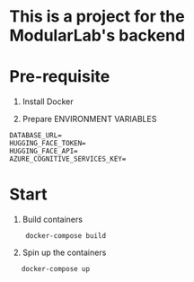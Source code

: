 # This is a project for the ModularLab's backend

# Pre-requisite
1. Install Docker

2. Prepare ENVIRONMENT VARIABLES
```
DATABASE_URL=
HUGGING_FACE_TOKEN=
HUGGING_FACE_API=
AZURE_COGNITIVE_SERVICES_KEY=
```

# Start
1. Build containers
```
    docker-compose build
```
2. Spin up the containers
 ```
    docker-compose up
 ```
 
